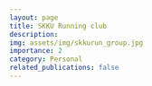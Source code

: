 ```yaml
---
layout: page
title: SKKU Running club
description:
img: assets/img/skkurun_group.jpg
importance: 2
category: Personal
related_publications: false
---
```

